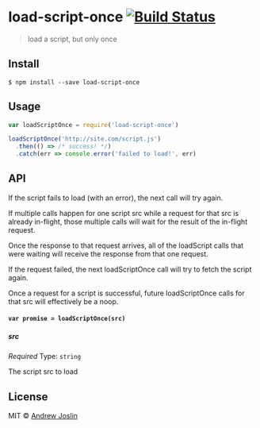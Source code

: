 # load-script-once [![Build Status](https://travis-ci.org/ajoslin/load-script-once.svg?branch=master)](https://travis-ci.org/ajoslin/load-script-once)

> load a script, but only once

## Install

```
$ npm install --save load-script-once
```


## Usage

```js
var loadScriptOnce = require('load-script-once')

loadScriptOnce('http://site.com/script.js')
  .then(() => /* success! */)
  .catch(err => console.error('failed to load!', err)
```

## API

If the script fails to load (with an error), the next call will try again.

If multiple calls happen for one script src while a request for that src is already in-flight, those multiple calls will wait for the result of the in-flight request.

Once the response to that request arrives, all of the loadScript calls that were waiting will receive the response from that one request.

If the request failed, the next loadScriptOnce call will try to fetch the script again.

Once a request for a script is successful, future loadScriptOnce calls for that src will effectively be a noop.

#### `var promise = loadScriptOnce(src)`

##### src

*Required*
Type: `string`

The script src to load

## License

MIT © [Andrew Joslin](http://ajoslin.com)
